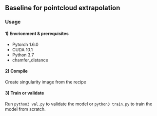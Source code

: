 ## Baseline for pointcloud extrapolation


### Usage

#### 1) Envrionment & prerequisites

- Pytorch 1.6.0
- CUDA 10.1
- Python 3.7
- chamfer_distance

#### 2) Compile

Create singularity image from the recipe 

#### 3) Train or validate

Run `python3 val.py` to validate the model or `python3 train.py` to train the model from scratch.
